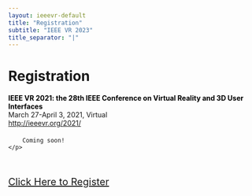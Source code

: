 ```yaml
---
layout: ieeevr-default
title: "Registration"
subtitle: "IEEE VR 2023"
title_separator: "|"
---
```


<style>
.styled-table {
    border-collapse: collapse;
    margin: 25px 0;
    font-size: 0.9em;
    font-family: sans-serif;
    /*min-width: 400px;*/
    box-shadow: 0 0 20px rgba(0, 0, 0, 0.15);
    display: table;
}
.styled-table thead tr {
    background-color: #00aeef;
    color: #ffffff;
    text-align: left;
}

.styled-table th,
.styled-table td {
    padding: 12px 15px;
}

.styled-table tbody tr {
    border-bottom: 1px solid #dddddd;
}

.styled-table tbody tr:nth-of-type(even) {
    background-color: #f3f3f3;
}

.styled-table tbody tr:last-of-type {
    border-bottom: 2px solid #00aeef;
}

.styled-table tbody tr.active-row {
    font-weight: bold;
    color: #00aeef;
}    


</style>





<h1 id="registration"> Registration</h1>

<p>
    <strong style="color: black">IEEE VR 2021: the 28th IEEE Conference on Virtual Reality and 3D User Interfaces</strong><br /> March 27-April 3, 2021, Virtual
    <br />
    <a href="http://ieeevr.org/2021/">http://ieeevr.org/2021/</a>
</p>


<!--
<div class="notice--info">
    <strong>Registration Information (20 Feb 2021):</strong>
    <p>
        Due to the severe weather conditions in the USA, posting the registration form is delayed, since the support team is operating out of Dallas, TX. We expect the form to be up early next week. Thank you very much for your patience and understanding.
    </p>
</div>
-->
<!-- <a href="https://cvent.me/VnyZRb" class="btn btn--primary" style="" target="_blank">Click Here to Register</a> -->


<div style="">
    <p style="font-size: 20px;">
        
        Coming soon!
    </p>
</div>

<!-- <h3>General Participant Registration</h3>
<small>Paper authors see the next table.</small>
<table class="styled-table">
  <tr style="vertical-align: top;">
    <th><strong>Registration Type</strong></th>
    <th><strong>Advance Registration</strong><br/><small>(On or Before March 12th)</small></th>
    <th><strong>Advance Registration</strong><br/><small style="color: rgb(255, 45, 85);">(On or Before March 25th)</small></th>
    <th><strong>Late Registration</strong></th>
  </tr>
  <tr>
    <td>Member</td>
    <td>$50.00</td>
    <td>$80.00</td>
  </tr>
  <tr>
    <td>Non-Member</td>
    <td>$60.00</td>
    <td>$100.00</td>
  </tr>
  <tr>
    <td>Student Member</td>
    <td>$30.00</td>
    <td>$45.00</td>
  </tr>
  <tr>
    <td>Student Non-Member</td>
    <td>$40.00</td>
    <td>$55.00</td>
  </tr>
  <tr>
    <td><a href="https://www.ieee.org/communities/life-members/index.html" target="_blank">Life Member Fee</a></td>
    <td>$25.00</td>
    <td>$40.00</td>
  </tr>
</table>

<h3>Paper Author Registration</h3>
<table class="styled-table">
  <tr>
    <th><strong>Registration Type</strong></th>
    <th><strong>Fee</strong></th>
  </tr>
  <tr>
    <td>Member</td>
    <td>$300.00</td>
  </tr>
  <tr>
    <td>Non-Member</td>
    <td>$360.00</td>
  </tr>
  <tr>
    <td><a href="https://www.ieee.org/communities/life-members/index.html" target="_blank">Life Member Fee</a></td>
    <td>$150.00</td>
  </tr>
</table>

<h3>Workshops, Posters, Tutorials, Demos, Videos, 3DUI Contest, and "invited TVCG papers" Author Registration</h3>
<table class="styled-table">
  <tr>
    <th><strong>Registration Type</strong></th>
    <th><strong>Fee</strong></th>
  </tr>
  <tr>
    <td>Member</td>
    <td>$100.00</td>
  </tr>
  <tr>
    <td>Non-Member</td>
    <td>$120.00</td>
  </tr>
</table>


<!--
<h3>Workshops & Tutorials Registration</h3>
<table>
  <tr>
    <th><strong>Registration Type</strong></th>
    <th><strong>Fee</strong></th>
  </tr>
  <tr>
      <td>Full-Day Member Fee</td>
      <td>$125.00</td>
      </tr>
  <tr>
      <td>Full-Day Non-Member Fee</td>
      <td>$150.00</td>
      </tr>
  <tr>
      <td>Full-Day Student Member Fee</td>
      <td>$125.00</td>
      </tr>
  <tr>
      <td>Full-Day Student Non-Member Fee</td>
      <td>$150.00</td>
      </tr>
  <tr>
      <td>Half-Day Member Fee</td>
      <td>$95.00</td>
      </tr>
  <tr>
      <td>Half-Day Non-Member Fee</td>
      <td>$115.00</td>
      </tr>
  <tr>
      <td>Half-Day Student Member Fee</td>
      <td>$70.00</td>
      </tr>
  <tr>
      <td>Half-Day Student Non-Member Fee</td>
      <td>$85.00</td>
  </tr>
</table>

-->

<!-- <h2>Registation FAQ</h2>

<ol>
    <li style="color: #00aeef:"><strong>Can one author register as the registered author for two or more papers/publications?</strong><br/>
        Yes. During registration at Cvent, the author should inform all papers/publications for validation.</li>

    <li style="color: #00aeef:"><strong>Can an author registered as "regular attendee" actually present a paper?</strong><br/>
        Yes. As long as the paper has one author registered to validate the paper, another registered attendee can present the paper.</li>

    <li style="color: #00aeef:"><strong>I am invited to present a paper previously published on TVCG. What category should I register as?</strong><br/>
        You should use the same category as Workshop/Poster/Demo contributors.</li>

    <li style="color: #00aeef:"><strong>What number should I provide to register as an invited TVCG paper author? </strong><br/>
        You should indicate your full Paper DOI, eg: 10.1109/TVCG.20nn.ddddddd (as listed on TVCG)</li>

    <li style="color: #00aeef:"><strong>What is an Invited TVCG paper?</strong><br/>
        Invited TVCG papers are those manuscripts previously published on IEEE TVCG and invited for oral presentation at the conference. Not to be confused with IEEE VR 2021 Journal Papers published in the special issue.</li>

    <li style="color: #00aeef:"><strong>Can a participant registered as workshop/TVCG/Poster/Demo, attend the full conference?</strong><br/>
        Yes.</li>
    
    <li style="color: #00aeef:"><strong>Can a participant registered for the conference, attend workshops and tutorials?</strong><br/>
        Yes.</li>
</ol> -->



    
<br/>
<div style="">
    <p style="font-size: 20px;">
        <a href="https://cvent.me/VnyZRb" class="btn btn--primary" style="" target="_blank">Click Here to Register</a>
    </p>
</div>



